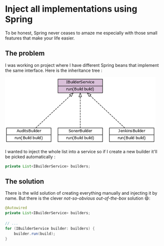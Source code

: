 # Inject all implementations using Spring

To be honest, Spring never ceases to amaze me especially with those small features that make your life easier.

## The problem

I was working on project where I have different Spring beans that implement the same interface. Here is the inheritance tree :

![Spring beans](./diagram-class.png)

I wanted to inject the whole list into a service so if I create a new builder it'll be picked automatically :

```java
private List<IBuilderService> builders;
```

## The solution

There is the wild solution of creating everything manually and  injecting it by name. But there is the clever *not-so-obvious* *out-of-the-box* solution :smile::

```java
@Autowired
private List<IBuilderService> builders;

// ...
for (IBuilderService builder: builders) {
    builder.run(build);
}
```

